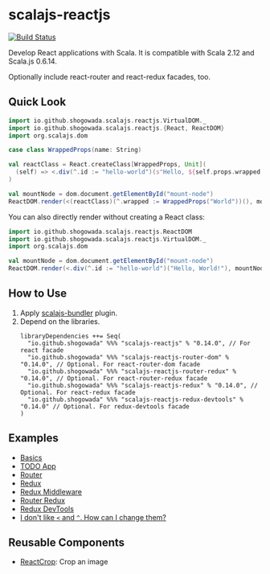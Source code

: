 # scalajs-reactjs

[![Build Status](https://travis-ci.org/shogowada/scalajs-reactjs.svg?branch=master)](https://travis-ci.org/shogowada/scalajs-reactjs)

Develop React applications with Scala. It is compatible with Scala 2.12 and Scala.js 0.6.14.

Optionally include react-router and react-redux facades, too.

## Quick Look

```scala
import io.github.shogowada.scalajs.reactjs.VirtualDOM._
import io.github.shogowada.scalajs.reactjs.{React, ReactDOM}
import org.scalajs.dom

case class WrappedProps(name: String)

val reactClass = React.createClass[WrappedProps, Unit](
  (self) => <.div(^.id := "hello-world")(s"Hello, ${self.props.wrapped.name}!")
)

val mountNode = dom.document.getElementById("mount-node")
ReactDOM.render(<(reactClass)(^.wrapped := WrappedProps("World"))(), mountNode)
```

You can also directly render without creating a React class:

```scala
import io.github.shogowada.scalajs.reactjs.ReactDOM
import io.github.shogowada.scalajs.reactjs.VirtualDOM._
import org.scalajs.dom

val mountNode = dom.document.getElementById("mount-node")
ReactDOM.render(<.div(^.id := "hello-world")("Hello, World!"), mountNode)
```

## How to Use

1. Apply [scalajs-bundler](https://scalacenter.github.io/scalajs-bundler/getting-started.html) plugin.
2. Depend on the libraries.
   ```
   libraryDependencies ++= Seq(
     "io.github.shogowada" %%% "scalajs-reactjs" % "0.14.0", // For react facade
     "io.github.shogowada" %%% "scalajs-reactjs-router-dom" % "0.14.0", // Optional. For react-router-dom facade
     "io.github.shogowada" %%% "scalajs-reactjs-router-redux" % "0.14.0", // Optional. For react-router-redux facade
     "io.github.shogowada" %%% "scalajs-reactjs-redux" % "0.14.0", // Optional. For react-redux facade
     "io.github.shogowada" %%% "scalajs-reactjs-redux-devtools" % "0.14.0" // Optional. For redux-devtools facade
   )
   ```

## Examples

- [Basics](/example)
- [TODO App](/example/todo-app/src/main/scala/io/github/shogowada/scalajs/reactjs/example/todoapp/Main.scala)
- [Router](/example/routing/src/main/scala/io/github/shogowada/scalajs/reactjs/example/router/Main.scala)
- [Redux](/example/todo-app-redux/src/main/scala/io/github/shogowada/scalajs/reactjs/example/todoappredux)
- [Redux Middleware](/example/redux-middleware/src/main/scala/io/github/shogowada/scalajs/reactjs/example/redux/middleware/Main.scala)
- [Router Redux](/example/router-redux/src/main/scala/io/github/shogowada/scalajs/reactjs/example/router/redux/Main.scala)
- [Redux DevTools](/example/redux-devtools/src/main/scala/io/github/shogowada/scalajs/reactjs/example/redux/devtools/Main.scala)
- [I don't like `<` and `^`. How can I change them?](/example/custom-virtual-dom)

## Reusable Components

- [ReactCrop](https://github.com/shogowada/scalajs-reactjs-image-crop): Crop an image
